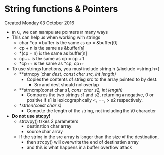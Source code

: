 # String functions & Pointers
Created Monday 03 October 2016


* In C, we can manipulate pointers in many ways
* This can help us when working with strings
	* char *cp = buffer is the same as cp = &buffer[0]
	* cp + n is the same as &buffer[n]
	* *(cp + n) is the same as buffer[n]
	* cp++ is the same as cp = cp + 1
	* *cp++ is the same as *cp, cp++
* To use strings functions, you must include string.h (#include <string.h>)
	* **strncpy (char *dest, const char *src, int length)**
		* Copies the contents of string src to the array pointed to by dest.
			* Src and dest should not overlap
	* **strncmp(const char *s1, const char *s2, int length)**
		* Compares the two strings s1 and s2, returning a negative, 0 or positive if s1 is lexicographically <, ==, > s2 respectively.
	* **strlen(const char *s)**
		* Compute the length of the string, not including the \0 character
* **Do not use strcpy!**
	* strcvpy() takes 2 parameters
		* destination char array
		* source char array
	* If the string in the src array is longer than the size of the destination,
		* then strcpy() will overwrite the end of destination array
		* and this is what happens in a buffer overflow attack


